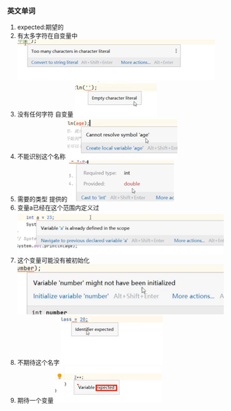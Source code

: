 ###  英文单词
1.  expected:期望的
2.  有太多字符在自变量中   ![img_7.png](img_7.png)
3.  没有任何字符 自变量           ![img_8.png](img_8.png)
4.  不能识别这个名称  ![img_14.png](img_14.png)
5.  需要的类型 提供的 ![img_15.png](img_15.png)
6.  变量a已经在这个范围内定义过 ![img_16.png](img_16.png)
7.  这个变量可能没有被初始化 ![img_17.png](img_17.png)
8.  不期待这个名字  ![img_20.png](img_20.png)  
9.  期待一个变量  ![img_37.png](img_37.png)